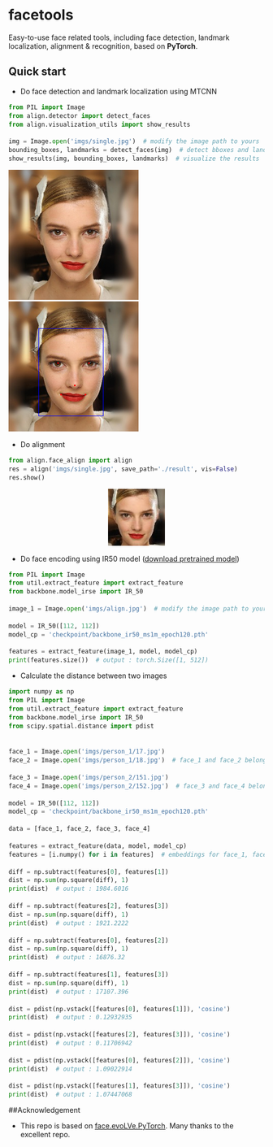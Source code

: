 # facetools
Easy-to-use face related tools, including face detection, landmark localization, alignment &amp; recognition, based on **PyTorch**.

## Quick start
* Do face detection and landmark localization  using MTCNN
```python
from PIL import Image
from align.detector import detect_faces
from align.visualization_utils import show_results

img = Image.open('imgs/single.jpg')  # modify the image path to yours
bounding_boxes, landmarks = detect_faces(img)  # detect bboxes and landmarks for all faces in the image
show_results(img, bounding_boxes, landmarks)  # visualize the results
```
![](imgs/single.jpg)   ![](imgs/detect_landmark.png)

* Do alignment
```python
from align.face_align import align
res = align('imgs/single.jpg', save_path='./result', vis=False)
res.show()
```
<div align="center">
  <img src="imgs/align.jpg" width="112px" />
</div>

* Do face encoding using IR50 model ([download pretrained model](https://pan.baidu.com/s/1L8yOF1oZf6JHfeY9iN59Mg#list/path=%2F))
```python
from PIL import Image
from util.extract_feature import extract_feature
from backbone.model_irse import IR_50

image_1 = Image.open('imgs/align.jpg')  # modify the image path to yours

model = IR_50([112, 112])
model_cp = 'checkpoint/backbone_ir50_ms1m_epoch120.pth'

features = extract_feature(image_1, model, model_cp)
print(features.size())  # output : torch.Size([1, 512])

```

* Calculate the distance between two images
```python
import numpy as np
from PIL import Image
from util.extract_feature import extract_feature
from backbone.model_irse import IR_50
from scipy.spatial.distance import pdist


face_1 = Image.open('imgs/person_1/17.jpg')
face_2 = Image.open('imgs/person_1/18.jpg')  # face_1 and face_2 belong to the same one

face_3 = Image.open('imgs/person_2/151.jpg')
face_4 = Image.open('imgs/person_2/152.jpg')  # face_3 and face_4 belong to the same one

model = IR_50([112, 112])
model_cp = 'checkpoint/backbone_ir50_ms1m_epoch120.pth'

data = [face_1, face_2, face_3, face_4]

features = extract_feature(data, model, model_cp)
features = [i.numpy() for i in features]  # embeddings for face_1, face_2, face_3 and face_4

diff = np.subtract(features[0], features[1])
dist = np.sum(np.square(diff), 1)
print(dist)  # output : 1984.6016

diff = np.subtract(features[2], features[3])
dist = np.sum(np.square(diff), 1)
print(dist)  # output : 1921.2222

diff = np.subtract(features[0], features[2])
dist = np.sum(np.square(diff), 1)
print(dist)  # output : 16876.32

diff = np.subtract(features[1], features[3])
dist = np.sum(np.square(diff), 1)
print(dist)  # output : 17107.396

dist = pdist(np.vstack([features[0], features[1]]), 'cosine')
print(dist)  # output : 0.12932935

dist = pdist(np.vstack([features[2], features[3]]), 'cosine')
print(dist)  # output : 0.11706942

dist = pdist(np.vstack([features[0], features[2]]), 'cosine')
print(dist)  # output : 1.09022914

dist = pdist(np.vstack([features[1], features[3]]), 'cosine')
print(dist)  # output : 1.07447068
```
##Acknowledgement
- This repo is based on [face.evoLVe.PyTorch](https://github.com/ZhaoJ9014/face.evoLVe.PyTorch). Many thanks to the excellent repo.










